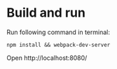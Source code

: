 # Build and run

Run following command in terminal: 

`npm install && webpack-dev-server`

Open http://localhost:8080/

